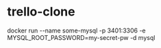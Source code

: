 # trello-clone

docker run --name some-mysql -p 3401:3306 -e MYSQL_ROOT_PASSWORD=my-secret-pw -d mysql